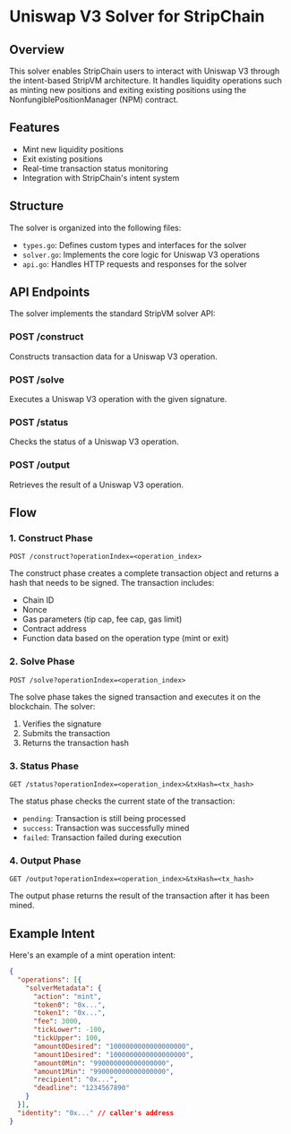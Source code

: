 # Uniswap V3 Solver for StripChain

## Overview

This solver enables StripChain users to interact with Uniswap V3 through the intent-based StripVM architecture. It handles liquidity operations such as minting new positions and exiting existing positions using the NonfungiblePositionManager (NPM) contract.

## Features

- Mint new liquidity positions
- Exit existing positions
- Real-time transaction status monitoring
- Integration with StripChain's intent system

## Structure

The solver is organized into the following files:

- `types.go`: Defines custom types and interfaces for the solver
- `solver.go`: Implements the core logic for Uniswap V3 operations
- `api.go`: Handles HTTP requests and responses for the solver

## API Endpoints

The solver implements the standard StripVM solver API:

### POST /construct
Constructs transaction data for a Uniswap V3 operation.

### POST /solve
Executes a Uniswap V3 operation with the given signature.

### POST /status
Checks the status of a Uniswap V3 operation.

### POST /output
Retrieves the result of a Uniswap V3 operation.

## Flow

### 1. Construct Phase
```http
POST /construct?operationIndex=<operation_index>
```

The construct phase creates a complete transaction object and returns a hash that needs to be signed. The transaction includes:
- Chain ID
- Nonce
- Gas parameters (tip cap, fee cap, gas limit)
- Contract address
- Function data based on the operation type (mint or exit)

### 2. Solve Phase
```http
POST /solve?operationIndex=<operation_index>
```

The solve phase takes the signed transaction and executes it on the blockchain. The solver:
1. Verifies the signature
2. Submits the transaction
3. Returns the transaction hash

### 3. Status Phase
```http
GET /status?operationIndex=<operation_index>&txHash=<tx_hash>
```

The status phase checks the current state of the transaction:
- `pending`: Transaction is still being processed
- `success`: Transaction was successfully mined
- `failed`: Transaction failed during execution

### 4. Output Phase
```http
GET /output?operationIndex=<operation_index>&txHash=<tx_hash>
```

The output phase returns the result of the transaction after it has been mined.

## Example Intent

Here's an example of a mint operation intent:

```json
{
  "operations": [{
    "solverMetadata": {
      "action": "mint",
      "token0": "0x...",
      "token1": "0x...",
      "fee": 3000,
      "tickLower": -100,
      "tickUpper": 100,
      "amount0Desired": "1000000000000000000",
      "amount1Desired": "1000000000000000000",
      "amount0Min": "990000000000000000",
      "amount1Min": "990000000000000000",
      "recipient": "0x...",
      "deadline": "1234567890"
    }
  }],
  "identity": "0x..." // caller's address
}
```
